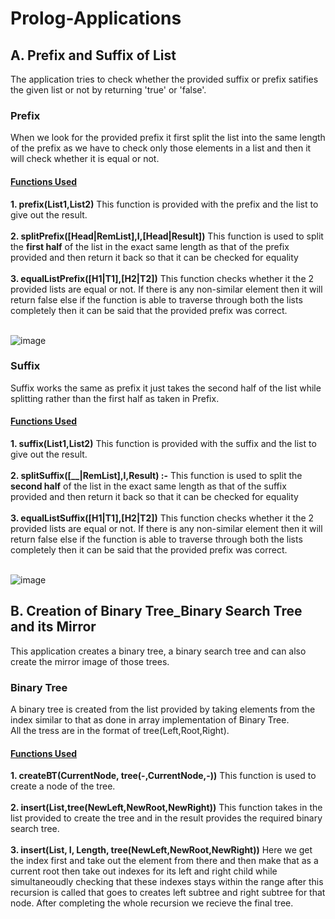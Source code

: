 # Prolog-Applications
## A. Prefix and Suffix of List
The application tries to check whether the provided suffix or prefix satifies the given list or not by returning 'true' or 'false'.
### Prefix
When we look for the provided prefix it first split the list into the same length of the prefix as we have to check only those elements in a list and then it will check whether it is equal or not.
#### <ins>Functions Used</ins>
**1. prefix(List1,List2)**
    This function is provided with the prefix and the list to give out the result.<br /><br />
**2. splitPrefix([Head|RemList],I,[Head|Result])**
    This function is used to split the **first half** of the list in the exact same length as that of the prefix provided and then return it back so that it can be checked for equality<br /><br />
**3. equalListPrefix([H1|T1],[H2|T2])**
    This function checks whether it the 2 provided lists are equal or not. If there is any non-similar element then it will return false else if the function is able to traverse through both the lists completely then it can be said that the provided prefix was correct. <br /><br />
    
![image](https://user-images.githubusercontent.com/33955028/140700252-acfc5d23-524d-4f1b-bc28-d9bff45122cd.png)


### Suffix
Suffix works the same as prefix it just takes the second half of the list while splitting rather than the first half as taken in Prefix.

#### <ins>Functions Used</ins>
**1. suffix(List1,List2)**
    This function is provided with the suffix and the list to give out the result.<br /><br />
**2. splitSuffix([__|RemList],I,Result) :-**
    This function is used to split the **second half** of the list in the exact same length as that of the suffix provided and then return it back so that it can be checked for equality<br /><br />
**3. equalListSuffix([H1|T1],[H2|T2])**
    This function checks whether it the 2 provided lists are equal or not. If there is any non-similar element then it will return false else if the function is able to traverse through both the lists completely then it can be said that the provided prefix was correct. <br /><br />

![image](https://user-images.githubusercontent.com/33955028/140700302-cb85e1d0-cfed-4dcb-aa5f-0092f1412730.png)

## B. Creation of Binary Tree_Binary Search Tree and its Mirror
This application creates a binary tree, a binary search tree and can also create the mirror image of those trees.

### Binary Tree
A binary tree is created from the list provided by taking elements from the index similar to that as done in array implementation of Binary Tree.<br />
All the tress are in the format of tree(Left,Root,Right).

#### <ins>Functions Used</ins>
**1. createBT(CurrentNode, tree(-,CurrentNode,-))**
    This function is used to create a node of the tree.<br /><br />
**2. insert(List,tree(NewLeft,NewRoot,NewRight))**
    This function takes in the list provided to create the tree and in the result provides the required binary search tree.<br /><br />
**3. insert(List, I, Length, tree(NewLeft,NewRoot,NewRight))**
    Here we get the index first and take out the element from there and then make that as a current root then take out indexes for its left and right child while simultaneoudly checking that these indexes stays within the range after this recursion is called that goes to creates left subtree and right subtree for that node. After completing the whole recursion we recieve the final tree. <br /><br />
    
